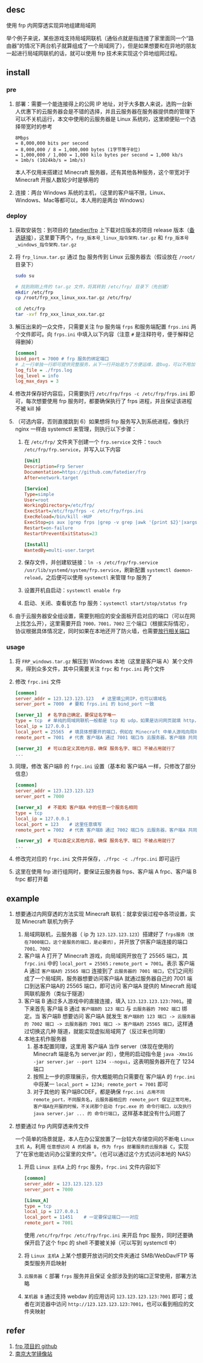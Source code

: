 ## desc

使用 frp 内网穿透实现异地组建局域网

举个例子来说，某些游戏支持局域网联机（通俗点就是指连接了家里面同一个“路由器”的情况下两台机子就算组成了一个局域网了），但是如果想要和在异地的朋友一起进行局域网联机的话，就可以使用 frp 技术来实现这个异地组网过程。

## install

### pre

1. 部署：需要一个能连接得上的公网 IP 地址，对于大多数人来说，选购一台新人优惠下的云服务器会是不错的选择，并且云服务器在服务器提供商的管理下可以不关机运行，本文中使用的云服务器是 Linux 系统的，这里顺便贴一个选择带宽时的参考

   ```
   8Mbps
   = 8,000,000 bits per second
   = 8,000,000 / 8 = 1,000,000 bytes (1字节等于8位)
   = 1,000,000 / 1,000 = 1,000 kilo bytes per second = 1,000 kb/s
   ≈ 1mb/s (1024kb/s = 1mb/s)
   ```

   本人不仅用来搭建过 Minecraft 服务器，还有其他各种服务，这个带宽对于 Minecraft 开服人数较少时是够用的

2. 连接：两台 Windows 系统的主机，（这里的客户端不限，Linux、Windows、Mac等都可以，本人用的是两台 Windows）

### deploy

1. 获取安装包：到项目的 [fatedier/frp](https://github.com/fatedier/frp/releases) 上下载对应版本的项目 release 版本（[备选链接](https://mirrors.nju.edu.cn/github-release/fatedier/frp/)），这里要下两个，`frp_版本号_linux_指令架构.tar.gz` 和 `frp_版本号_windows_指令架构.tar.gz`

2. 将 `frp_linux.tar.gz` 通过 [ftp](https://www.majo.im/index.php/wkyuu/15.html) 服务传到 Linux 云服务器去（假设放在 `/root/` 目录下）

   ```bash
   sudo su
   
   # 找到刚刚上传的 tar.gz 文件，将其转到 /etc/frp/ 目录下（先创建）
   mkdir /etc/frp
   cp /root/frp_xxx_linux_xxx.tar.gz /etc/frp/
   
   cd /etc/frp
   tar -xvf frp_xxx_linux_xxx.tar.gz
   ```

3. 解压出来的一众文件，只需要关注 frp 服务端 `frps` 和服务端配置 `frps.ini` 两个文件即可。向 `frps.ini` 中填入以下内容（注意 `#` 是注释符号，便于解释记得删掉）

   ```ini
   [common]
   bind_port = 7000	# frp 服务的绑定端口
   # 上一行单独一行即可提供完整服务，从下一行开始是为了方便运维，查bug，可以不用加
   log_file = ./frps.log
   log_level = info
   log_max_days = 3
   ```

4. 修改并保存好内容后，只需要执行 `/etc/frp/frps -c /etc/frp/frps.ini` 即可，每次想要使用 frp 服务时，都要确保执行了 frps 进程，并且保证该进程不被 kill 掉

5. （可选内容，否则直接跳到 6）如果想将 frp 服务写入到系统进程，像执行 nginx 一样由 systemctl 来管理，则执行以下步骤：

   1. 在 `/etc/frp/` 文件夹下创建一个 `frp.service` 文件：`touch /etc/frp/frp.service`，并写入以下内容

      ```ini
      [Unit]
      Description=Frp Server
      Documentation=https://github.com/fatedier/frp
      After=network.target
      
      [Service]
      Type=simple
      User=root
      WorkingDirectory=/etc/frp/
      ExecStart=/etc/frp/frps -c /etc/frp/frps.ini
      ExecReload=/bin/kill -HUP
      ExecStop=ps aux |grep frps |grep -v grep |awk '{print $2}'|xargs  kill -9
      Restart=on-failure
      RestartPreventExitStatus=23
      
      [Install]
      WantedBy=multi-user.target
      ```

   2. 保存文件，并创建软链接：`ln -s /etc/frp/frp.service /usr/lib/systemd/system/frp.service`，刷新配置 `systemctl daemon-reload`，之后便可以使用 `systemctl` 来管理 frp 服务了

   3. 设置开机自启动：`systemctl enable frp`

   4. 启动、关闭、查看状态 frp 服务：`systemctl start/stop/status frp`

6. 由于云服务器安全组设置，需要到相应的安全面板开启对应的端口（可以在网上找怎么开），这里需要开启 `7000，7001，7002` 三个端口（根据实际情况），协议根据具体情况定，同时如果在本地还开了防火墙，也需要[放行相关端口](https://cloud.tencent.com/document/product/213/2502)

### usage

1. 将 `FRP_windows.tar.gz` 解压到 Windows 本地（这里是客户端 A）某个文件夹，得到众多文件，其中只需要关注 `frpc` 和 `frpc.ini` 两个文件
2. 修改 `frpc.ini` 文件

    ```ini
    [common]
    server_addr = 123.123.123.123	# 这里填公网IP，也可以填域名
    server_port = 7000	# 要和 frps.ini 的 bind_port 一致
    
    [server_1]	# 名字自己确定，要保证名字唯一
    type = tcp	# 单纯的局域网联机一般都是 tcp 和 udp，如果是访问网页就填 http，如果还不确定请网上搜索具体的
    local_ip = 127.0.0.1
    local_port = 25565	# 填具体想要开的端口，例如在 Minecraft 中单人游戏向局域网开启后，会显示“游戏已在 xxx 端口开放”，这里就填那个 xxx
    remote_port = 7001	# 代表 客户端A 通过 7001 端口与 云服务器，客户端B 共同形成了一个局域网。保证端口唯一
    
    [server_2]	# 可以自定义其他内容，确保 服务名字、端口 不被占用就行了
    ...
    ```
3. 同理，修改 客户端B 的 `frpc.ini` 设置（基本和 客户端A 一样，只修改了部分信息）

    ```ini
    [common]
    server_addr = 123.123.123.123
    server_port = 7000
    
    [server_x]	# 不能和 客户端A 中的任意一个服务名相同
    type = tcp
    local_ip = 127.0.0.1
    local_port = 123	# 这里任意填写
    remote_port = 7002	# 代表 客户端B 通过 7002 端口与 云服务器，客户端A 共同形成了一个局域网。
    
    [server_y]	# 可以自定义其他内容，确保 服务名字、端口 不被占用就行了
    ...
    ```
4. 修改完对应的 `frpc.ini` 文件并保存，`./frpc -c ./frpc.ini` 即可运行
5. 这里在使用 frp 进行组网时，要保证云服务器 frps、客户端 A frpc、客户端 B frpc 都打开着

## example

1. 想要通过内网穿透的方法实现 Minecraft 联机：就拿安装过程中各项设置，实现 Minecraft 联机为例子

   1. 局域网联机，云服务器（ ip 为 `123.123.123.123`）搭建好了 `frps服务（放在7000端口，这个是服务的端口，是必要的）`，并开放了供客户端连接的端口 `7001、7002`
   2. 客户端 A 打开了 Minecraft 游戏，向局域网开放在了 25565 端口，其 `frpc.ini` 中的 `local_port = 25565；remote_port = 7001`。表示 客户端 A 通过 `客户端A的 25565 端口` 连接到了 `云服务器的 7001 端口`，它们之间形成了一个局域网，服务器想要访问客户端A 就通过服务器自己的 7001 端口到达客户端A的 25565 端口，即可访问 客户端A 提供的 Minecraft 局域网联机服务（类似于隧道）
   3. 客户端 B 通过多人游戏中的直接连接，填入 `123.123.123.123:7001`。接下来首先 客户端 B 通过 `客户端B的 123 端口` 与 `云服务器的 7002 端口` 绑定。当 客户端B 想要访问 客户端A 就发生 `客户端B的 123 端口 -> 云服务器的 7002 端口 -> 云服务器的 7001 端口 -> 客户端A的 25565 端口`，这样通过切换这几种 隧道，就能实现虚拟局域网了（反过来也同理）
   4. 本地主机作服务器
      1. 基本配置同理，这里用 客户端A 当作 server（体现在使用的 Minecraft 端是名为 server.jar 的），使用的启动指令是 `java -Xmx1G -jar server.jar --port 1234 --nogui`，这表明服务器开在了 1234端口
      2. 按照上一步的原理展示，你大概能明白只需要在 客户端A 的 `frpc.ini` 中将某一 `local_port = 1234; remote_port = 7001` 即可
      3. 对于其他的 客户端BCDEF，都是确保 `frpc.ini 占用不同 remote_port，不同服务名`，`云服务器相应的 remote_port 保证正常可用`，`客户端A在开服的时候，不关闭那个启动 frpc.exe 的 命令行端口，以及执行 java server.jar ... 的 命令行端口`，这样基本就没有什么问题了

2. 想要通过 frp 内网穿透来传文件

   一个简单的场景就是，本人在办公室放置了一台较大存储空间的不断电 `Linux 主机 A`，利用 `任意想访问 A 的机器 B`，`作为 frps 部署服务的云服务器 C`，实现了"在家也能访问办公室里的文件"。（也可以通过这个方式访问本地的 NAS）

   1. 开启 `Linux 主机A` 上的 `frpc` 服务，`frpc.ini` 文件内容如下

      ```ini
      [common]
      server_addr = 123.123.123.123
      server_port = 7000
      
      [Linux_A]
      type = tcp
      local_ip = 127.0.0.1
      local_port = 11451	# 一定要保证端口一一对应
      remote_port = 7001
      ```

      使用 `/etc/frp/frpc /etc/frp/frpc.ini` 来开启 frpc 服务，同时还要确保开启了这个 frpc 的 shell 不要被关掉（可以写到 systemctl 中）

   2. 将 `Linux 主机A` 上某个想要开放访问的文件夹通过 SMB/WebDav/FTP 等类型服务开启映射

   3. `云服务器 C` 部署 `frps` 服务并且保证 全部涉及到的端口正常使用，部署方法略

   4. `某机器 B` 通过支持 webdav 的应用访问 `123.123.123.123:7001` 即可；或者在浏览器中访问 `http://123.123.123.123:7001`，也可以看到相应的文件夹映射

## refer

1. [frp 项目的 github](https://github.com/fatedier/frp)
2. [南京大学镜像站](https://mirrors.nju.edu.cn/github-release/fatedier/frp/)